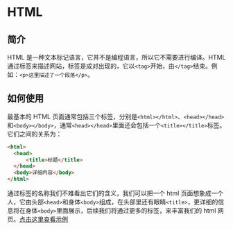 # HTML #

## 简介 ##
HTML 是一种文本标记语言，它并不是编程语言，所以它不需要进行编译。HTML 通过标签来描述网站，标签是成对出现的，它以`<tag>`开始，由`</tag>`结束。例如：`<p>这里描述了一个段落</p>`。  
  
## 如何使用
最基本的 HTML 页面通常包括三个标签，分别是`<html></html>`、`<head></head>`和`<body></body>`，通常`<head></head>`里面还会包括一个`<title></title>`标签。它们之间的关系为：

```html
<html>
  <head>
      <title>标题</title>
  </head>
  <body>详细内容</body>
</html>
```

通过标签的名称我们不难看出它们的含义，我们可以把一个 html 页面想象成一个人，它由头部`<head>`和身体`<body>`组成，在头部里还有眼睛`<title>`，更详细的信息将在身体`<body>`里面展示，后续我们将通过更多的标签，来丰富我们的 html 网页。[点击这里查看示例](sample/基础页面.html)

